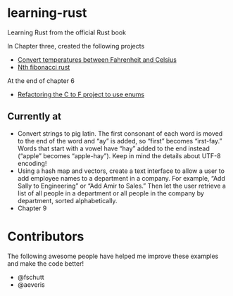 # learning-rust
Learning Rust from the official Rust book 

In Chapter three, created the following projects

* [Convert temperatures between Fahrenheit and Celsius](https://github.com/BrooksPatton/fahrenheit-to-celsius-rust)
* [Nth fibonacci rust](https://github.com/BrooksPatton/nth_fibonacci_rust)

At the end of chapter 6

* [Refactoring the C to F project to use enums](https://github.com/BrooksPatton/fahrenheit-to-celsius-rust/tree/using_enums)

## Currently at


* Convert strings to pig latin. The first consonant of each word is moved to the end of the word and “ay” is added, so “first” becomes “irst-fay.” Words that start with a vowel have “hay” added to the end instead (“apple” becomes “apple-hay”). Keep in mind the details about UTF-8 encoding!
* Using a hash map and vectors, create a text interface to allow a user to add employee names to a department in a company. For example, “Add Sally to Engineering” or “Add Amir to Sales.” Then let the user retrieve a list of all people in a department or all people in the company by department, sorted alphabetically.
* Chapter 9

# Contributors

The following awesome people have helped me improve these examples and make the code better!

* @fschutt
* @aeveris
